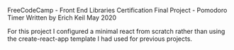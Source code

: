FreeCodeCamp - Front End Libraries Certification Final Project - Pomodoro Timer
Written by Erich Keil May 2020

For this project I configured a minimal react from scratch rather than using the create-react-app template I had used for previous projects. 

